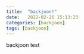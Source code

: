 ```yaml
---
title:  "backjoon!"
date:   2022-02-26 15:13:23
categories: [backjoon]
tags: [backjoon]
---
```

backjoon test